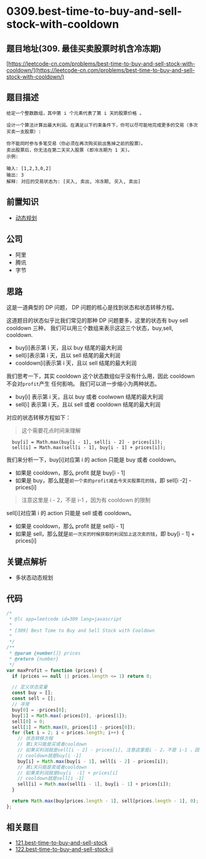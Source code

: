# 0309.best-time-to-buy-and-sell-stock-with-cooldown

## 题目地址\(309. 最佳买卖股票时机含冷冻期\)

[https://leetcode-cn.com/problems/best-time-to-buy-and-sell-stock-with-cooldown/](https://leetcode-cn.com/problems/best-time-to-buy-and-sell-stock-with-cooldown/)

## 题目描述

```text
给定一个整数数组，其中第 i 个元素代表了第 i 天的股票价格 。​

设计一个算法计算出最大利润。在满足以下约束条件下，你可以尽可能地完成更多的交易（多次买卖一支股票）:

你不能同时参与多笔交易（你必须在再次购买前出售掉之前的股票）。
卖出股票后，你无法在第二天买入股票 (即冷冻期为 1 天)。
示例:

输入: [1,2,3,0,2]
输出: 3 
解释: 对应的交易状态为: [买入, 卖出, 冷冻期, 买入, 卖出]
```

## 前置知识

* [动态规划](https://github.com/azl397985856/leetcode/blob/master/thinkings/dynamic-programming.md)

## 公司

* 阿里
* 腾讯
* 字节

## 思路

这是一道典型的 DP 问题， DP 问题的核心是找到状态和状态转移方程。

这道题目的状态似乎比我们常见的那种 DP 问题要多，这里的状态有 buy sell cooldown 三种， 我们可以用三个数组来表示这这三个状态，buy,sell, cooldown.

* buy\[i\]表示第 i 天，且以 buy 结尾的最大利润
* sell\[i\]表示第 i 天，且以 sell 结尾的最大利润
* cooldown\[i\]表示第 i 天，且以 sell 结尾的最大利润

我们思考一下，其实 cooldown 这个状态数组似乎没有什么用，因此 cooldown 不会对`profit`产生 任何影响。 我们可以进一步缩小为两种状态。

* buy\[i\] 表示第 i 天，且以 buy 或者 coolwown 结尾的最大利润
* sell\[i\] 表示第 i 天，且以 sell 或者 cooldown 结尾的最大利润

对应的状态转移方程如下：

> 这个需要花点时间来理解

```text
  buy[i] = Math.max(buy[i - 1], sell[i - 2] - prices[i]);
  sell[i] = Math.max(sell[i - 1], buy[i - 1] + prices[i]);
```

我们来分析一下，buy\[i\]对应第 i 的 action 只能是 buy 或者 cooldown。

* 如果是 cooldown，那么 profit 就是 buy\[i - 1\]
* 如果是 buy，那么就是`前一个卖的profit减去今天买股票花的钱`，即 sell\[i -2\] - prices\[i\]

> 注意这里是 i - 2，不是 i-1 ，因为有 cooldown 的限制

sell\[i\]对应第 i 的 action 只能是 sell 或者 cooldown。

* 如果是 cooldown，那么 profit 就是 sell\[i - 1\]
* 如果是 sell，那么就是`前一次买的时候获取的利润加上这次卖的钱`，即 buy\[i - 1\] + prices\[i\]

## 关键点解析

* 多状态动态规划

## 代码

```javascript
/*
 * @lc app=leetcode id=309 lang=javascript
 *
 * [309] Best Time to Buy and Sell Stock with Cooldown
 *
 */
/**
 * @param {number[]} prices
 * @return {number}
 */
var maxProfit = function (prices) {
  if (prices == null || prices.length <= 1) return 0;

  // 定义状态变量
  const buy = [];
  const sell = [];
  // 寻常
  buy[0] = -prices[0];
  buy[1] = Math.max(-prices[0], -prices[1]);
  sell[0] = 0;
  sell[1] = Math.max(0, prices[1] - prices[0]);
  for (let i = 2; i < prices.length; i++) {
    // 状态转移方程
    // 第i天只能是买或者cooldown
    // 如果买利润就是sell[i - 2] - prices[i], 注意这里是i - 2，不是 i-1 ，因为有cooldown的限制
    // cooldown就是buy[i -1]
    buy[i] = Math.max(buy[i - 1], sell[i - 2] - prices[i]);
    // 第i天只能是卖或者cooldown
    // 如果卖利润就是buy[i  -1] + prices[i]
    // cooldown就是sell[i -1]
    sell[i] = Math.max(sell[i - 1], buy[i - 1] + prices[i]);
  }

  return Math.max(buy[prices.length - 1], sell[prices.length - 1], 0);
};
```

## 相关题目

* [121.best-time-to-buy-and-sell-stock](problems/121.best-time-to-buy-and-sell-stock.md)
* [122.best-time-to-buy-and-sell-stock-ii](problems/122.best-time-to-buy-and-sell-stock-ii.md)

